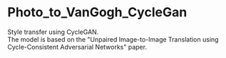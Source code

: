# Photo_to_VanGogh_CycleGan

Style transfer using CycleGAN.  
The model is based on the "Unpaired Image-to-Image Translation using Cycle-Consistent Adversarial Networks" paper.  
